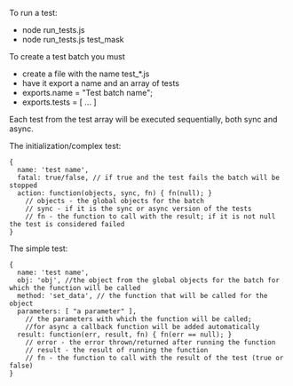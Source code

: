 To run a test:
 * node run_tests.js
 * node run_tests.js test_mask

To create a test batch you must 
 * create a file with the name test_*.js
 * have it export a name and an array of tests
  * exports.name = "Test batch name";
  * exports.tests = [ ... ]

Each test from the test array will be executed sequentially, both sync and async. 

The initialization/complex test:  
```
{  
  name: 'test name',
  fatal: true/false, // if true and the test fails the batch will be stopped
  action: function(objects, sync, fn) { fn(null); }
    // objects - the global objects for the batch 
    // sync - if it is the sync or async version of the tests
    // fn - the function to call with the result; if it is not null the test is considered failed
}
```

The simple test: 
```
{
  name: 'test name',
  obj: 'obj', //the object from the global objects for the batch for which the function will be called
  method: 'set_data', // the function that will be called for the object
  parameters: [ "a parameter" ], 
    // the parameters with which the function will be called;
    //for async a callback function will be added automatically
  result: function(err, result, fn) { fn(err == null); } 
    // error - the error thrown/returned after running the function
    // result - the result of running the function
    // fn - the function to call with the result of the test (true or false)
}
```
